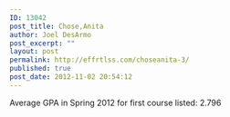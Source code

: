 ```yaml
---
ID: 13042
post_title: Chose,Anita
author: Joel DesArmo
post_excerpt: ""
layout: post
permalink: http://effrtlss.com/choseanita-3/
published: true
post_date: 2012-11-02 20:54:12
---
```

<p>Average GPA in Spring 2012 for first course listed: 2.796</p>